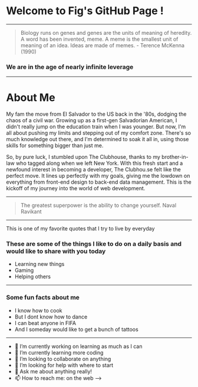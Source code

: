 # Welcome to Fig's GitHub Page ! 

---

>Biology runs on genes and genes are the units of meaning of heredity. A word has been invented, meme. A meme is the smallest unit of meaning of an idea. Ideas are made of memes. - Terence McKenna (1990)

### We are in the age of nearly infinite leverage

---

# **About Me**

My fam the move from El Salvador to the US back in the '80s, dodging the chaos of a civil war. Growing up as a first-gen Salvadorian American, I didn't really jump on the education train when I was younger. But now, I'm all about pushing my limits and stepping out of my comfort zone. There's so much knowledge out there, and I'm determined to soak it all in, using those skills for something bigger than just me.

So, by pure luck, I stumbled upon The Clubhouse, thanks to my brother-in-law who tagged along when we left New York. With this fresh start and a newfound interest in becoming a developer, The Clubhou.se felt like the perfect move. It lines up perfectly with my goals, giving me the lowdown on everything from front-end design to back-end data management. This is the kickoff of my journey into the world of web development.

---


>  The greatest superpower is the ability to change yourself. Naval Ravikant


---

This is one of my favorite quotes that I try to live by everyday



### These are some of the things I like to do on a daily basis and would like to share with you today

* Learning new things
* Gaming
* Helping others
***



### Some fun facts about me

- I know how to cook
- But I dont know how to dance
- I can beat anyone in FIFA
- And I someday would like to get a bunch of tattoos

---


- 🔭 I’m currently working on learning as much as I can 
- 🌱 I’m currently learning more coding
- 👯 I’m looking to collaborate on anything
- 🤔 I’m looking for help with where to start 
- 💬 Ask me about anything really!
- 📫 How to reach me: on the web
-->
